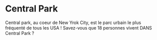 # Central Park

Central park, au coeur de New Yrok City, est le parc urbain le plus fréquenté de
tous les USA ! Savez-vous que 18 personnes vivent DANS Central Park ?
